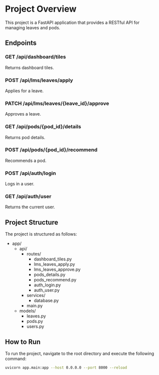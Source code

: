 # Project Overview

This project is a FastAPI application that provides a RESTful API for managing leaves and pods.

## Endpoints

### GET /api/dashboard/tiles
Returns dashboard tiles.

### POST /api/lms/leaves/apply
Applies for a leave.

### PATCH /api/lms/leaves/{leave_id}/approve
Approves a leave.

### GET /api/pods/{pod_id}/details
Returns pod details.

### POST /api/pods/{pod_id}/recommend
Recommends a pod.

### POST /api/auth/login
Logs in a user.

### GET /api/auth/user
Returns the current user.

## Project Structure

The project is structured as follows:

- app/
  - api/
    - routes/
      - dashboard_tiles.py
      - lms_leaves_apply.py
      - lms_leaves_approve.py
      - pods_details.py
      - pods_recommend.py
      - auth_login.py
      - auth_user.py
    - services/
      - database.py
    - main.py
  - models/
    - leaves.py
    - pods.py
    - users.py

## How to Run

To run the project, navigate to the root directory and execute the following command:

```bash
uvicorn app.main:app --host 0.0.0.0 --port 8000 --reload
```